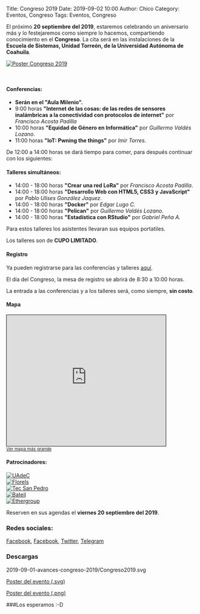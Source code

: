 Title: Congreso 2019
Date: 2019-09-02 10:00
Author: Chico
Category: Eventos, Congreso
Tags: Eventos, Congreso

El próximo **20 septiembre del 2019**, estaremos celebrando un aniversario más y lo festejaremos como siempre lo hacemos, compartiendo conocimiento en el **Congreso**. La cita será en las instalaciones de la **Escuela de Sistemas, Unidad Torreón, de la Universidad Autónoma de Coahuila**.

<!-- break -->

[![Poster Congreso 2019]({attach}2019-09-01-avances-congreso-2019/PosterCongreso2019.png)]({attach}2019-09-01-avances-congreso-2019/PosterCongreso2019.png)

<br />

#### Conferencias:

* **Serán en el "Aula Milenio".**
* 9:00 horas **"Internet de las cosas: de las redes de sensores inalámbricas a la conectividad con protocolos de internet"** por _Francisco Acosta Padilla_
* 10:00 horas **"Equidad de Género en Informática"** por _Guillermo Valdés Lozano_.
* 11:00 horas **"IoT: Pwning the things"** por _Imir Torres_.

De 12:00 a 14:00 horas se dará tiempo para comer, para después continuar con los siguientes:

#### Talleres simultáneos:

* 14:00 - 18:00 horas **"Crear una red LoRa"** por _Francisco Acosta Padilla_.
* 14:00 - 18:00 horas **"Desarrollo Web con HTML5, CSS3 y JavaScript"** por _Pablo Ulises González Jaquez_.
* 14:00 - 18:00 horas **"Docker"** por _Edgar Lugo C._
* 14:00 - 18:00 horas **"Pelican"** por _Guillermo Valdés Lozano_.
* 14:00 - 18:00 horas **"Estadística con RStudio"** por _Gabriel Peña A._

Para estos talleres los asistentes llevaran sus equipos portatiles.

Los talleres son de **CUPO LIMITADO**.

#### Registro

Ya pueden registrarse para las conferencias y talleres [aquí](https://docs.google.com/forms/d/e/1FAIpQLSeXN-suI0smtyI5xuktrSNayMnPbTqxpR_qYa0MZBL5DVecIA/viewform).

El día del Congreso, la mesa de registro se abrirá de 8:30 a 10:00 horas.

La entrada a las conferencias y a los talleres será, como siempre, **sin costo**.

#### Mapa

<iframe width="425" height="350" frameborder="0" scrolling="no" marginheight="0" marginwidth="0" src="https://www.openstreetmap.org/export/embed.html?bbox=-103.33529412746431%2C25.527513571671122%2C-103.32930743694307%2C25.530316324621296&amp;layer=mapnik&amp;marker=25.528917376670478%2C-103.33230078220367" style="border: 1px solid black"></iframe><br/><small><a href="https://www.openstreetmap.org/?mlat=25.52892&amp;mlon=-103.33230#map=18/25.52891/-103.33230">Ver mapa más grande</a></small>

#### Patrocinadores:

[![UAdeC]({attach}2016-09-23-congreso-2016/UAdeC.png)]({attach}2016-09-23-congreso-2016/UAdeC.png)
<br />
[![Florels]({attach}2019-09-01-avances-congreso-2019/Perfumeria_Florels_blanco.png)]({attach}2019-09-01-avances-congreso-2019/Perfumeria_Florels_blanco.png)
<br />
[![Tec San Pedro]({attach}2019-09-01-avances-congreso-2019/logo_tec_fondo-blanco.png)]({attach}2019-09-01-avances-congreso-2019/logo_tec_fondo-blanco.png)
<br />
[![Bateil]({attach}2019-09-01-avances-congreso-2019/Logo-Bateil.png)]({attach}2019-09-01-avances-congreso-2019/Logo-Bateil.png)
<br />
[![Ethergroup]({attach}2019-09-01-avances-congreso-2019/logo_ethergroup.png)]({attach}2019-09-01-avances-congreso-2019/logo_ethergroup.png)
<br />

Reserven en sus agendas el **viernes 20 septiembre del 2019**.

### Redes sociales:
[Facebook](https://www.facebook.com/groups/282427405174957/), [Facebook](https://www.facebook.com/pages/Gulag/308970342541613), [Twitter](https://twitter.com/gulagmexico), [Telegram](https://t.me/joinchat/AfjJPUm4OTpkxyAtZeylhg)

### Descargas

2019-09-01-avances-congreso-2019/Congreso2019.svg

[Poster del evento (.svg)](2019-09-01-avances-congreso-2019/Congreso2019.svg)

[Poster del evento (.png)](2019-09-01-avances-congreso-2019/PosterCongreso2019.png)


###Los esperamos :-D

